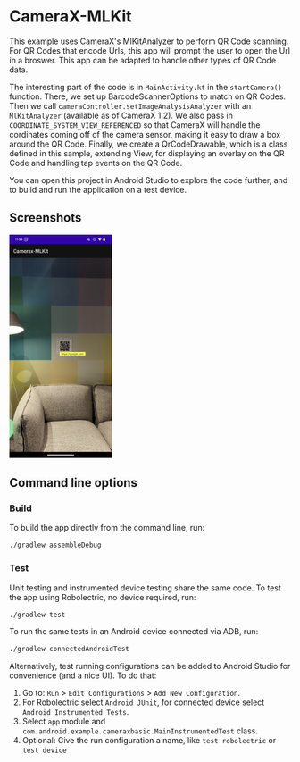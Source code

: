 # CameraX-MLKit

This example uses CameraX's MlKitAnalyzer to perform QR Code scanning. For QR Codes that encode Urls, this app will prompt the user to open the Url in a broswer. This app can be adapted to handle other types of QR Code data.

The interesting part of the code is in `MainActivity.kt` in the `startCamera()` function. There, we set up BarcodeScannerOptions to match on QR Codes. Then we call `cameraController.setImageAnalysisAnalyzer` with an `MlKitAnalyzer` (available as of CameraX 1.2). We also pass in `COORDINATE_SYSTEM_VIEW_REFERENCED` so that CameraX will handle the cordinates coming off of the camera sensor, making it easy to draw a box around the QR Code. Finally, we create a QrCodeDrawable, which is a class defined in this sample, extending View, for displaying an overlay on the QR Code and handling tap events on the QR Code.

You can open this project in Android Studio to explore the code further, and to build and run the application on a test device.

## Screenshots

<img src="screenshots/camerax-mlkit.png" height="400" alt="Screenshot of QR-code reader app scanning a QR code for the website google.com"/>

## Command line options 

### Build

To build the app directly from the command line, run:
```sh
./gradlew assembleDebug
```

### Test

Unit testing and instrumented device testing share the same code. To test the app using Robolectric, no device required, run:
```sh
./gradlew test
```

To run the same tests in an Android device connected via ADB, run:
```sh
./gradlew connectedAndroidTest
```

Alternatively, test running configurations can be added to Android Studio for convenience (and a nice UI). To do that:
1. Go to: `Run` > `Edit Configurations` > `Add New Configuration`.
1. For Robolectric select `Android JUnit`, for connected device select `Android Instrumented Tests`.
1. Select `app` module and `com.android.example.cameraxbasic.MainInstrumentedTest` class.
1. Optional: Give the run configuration a name, like `test robolectric` or `test device`
